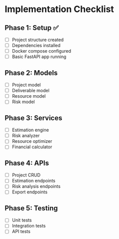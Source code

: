 # Implementation Checklist

## Phase 1: Setup ✅
- [ ] Project structure created
- [ ] Dependencies installed
- [ ] Docker compose configured
- [ ] Basic FastAPI app running

## Phase 2: Models
- [ ] Project model
- [ ] Deliverable model  
- [ ] Resource model
- [ ] Risk model

## Phase 3: Services
- [ ] Estimation engine
- [ ] Risk analyzer
- [ ] Resource optimizer
- [ ] Financial calculator

## Phase 4: APIs
- [ ] Project CRUD
- [ ] Estimation endpoints
- [ ] Risk analysis endpoints
- [ ] Export endpoints

## Phase 5: Testing
- [ ] Unit tests
- [ ] Integration tests
- [ ] API tests